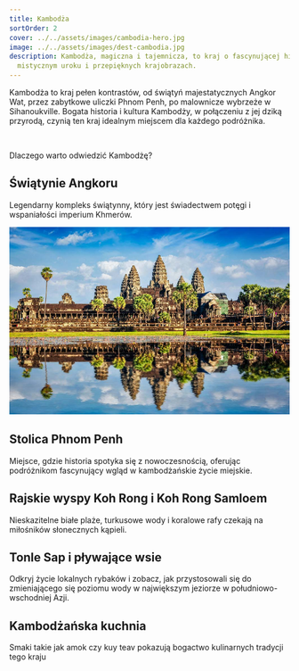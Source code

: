 ```yaml
---
title: Kambodża
sortOrder: 2
cover: ../../assets/images/cambodia-hero.jpg
image: ../../assets/images/dest-cambodia.jpg
description: Kambodża, magiczna i tajemnicza, to kraj o fascynującej historii,
  mistycznym uroku i przepięknych krajobrazach.
---
```

Kambodża to kraj pełen kontrastów, od świątyń majestatycznych Angkor Wat, przez zabytkowe uliczki Phnom Penh, po malownicze wybrzeże w Sihanoukville. Bogata historia i kultura Kambodży, w połączeniu z jej dziką przyrodą, czynią ten kraj idealnym miejscem dla każdego podróżnika.

&nbsp;

Dlaczego warto odwiedzić Kambodżę?

## Świątynie Angkoru

Legendarny kompleks świątynny, który jest świadectwem potęgi i wspaniałości imperium Khmerów.

![Angkor Wat](../../assets/images/cambodia-angkor-wat.jpg)

## Stolica Phnom Penh

Miejsce, gdzie historia spotyka się z nowoczesnością, oferując podróżnikom fascynujący wgląd w kambodżańskie życie miejskie.

## Rajskie wyspy Koh Rong i Koh Rong Samloem

Nieskazitelne białe plaże, turkusowe wody i koralowe rafy czekają na miłośników słonecznych kąpieli.

## Tonle Sap i pływające wsie

Odkryj życie lokalnych rybaków i zobacz, jak przystosowali się do zmieniającego się poziomu wody w największym jeziorze w południowo-wschodniej Azji.

## Kambodżańska kuchnia

Smaki takie jak amok czy kuy teav pokazują bogactwo kulinarnych tradycji tego kraju
